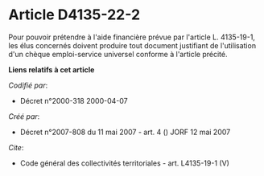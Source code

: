 # Article D4135-22-2

Pour pouvoir prétendre à l'aide financière prévue par l'article L. 4135-19-1, les élus concernés doivent produire tout
document justifiant de l'utilisation d'un chèque emploi-service universel conforme à l'article précité.

**Liens relatifs à cet article**

_Codifié par_:

  - Décret n°2000-318 2000-04-07

_Créé par_:

  - Décret n°2007-808 du 11 mai 2007 - art. 4 () JORF 12 mai 2007

_Cite_:

  - Code général des collectivités territoriales - art. L4135-19-1 (V)
